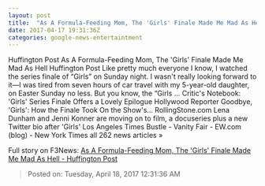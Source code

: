```yaml
---
layout: post
title:  "As A Formula-Feeding Mom, The 'Girls' Finale Made Me Mad As Hell - Huffington Post"
date: 2017-04-17 19:31:36Z
categories: google-news-entertaintment
---
```


Huffington Post As A Formula-Feeding Mom, The 'Girls' Finale Made Me Mad As Hell Huffington Post Like pretty much everyone I know, I watched the series finale of “Girls” on Sunday night. I wasn't really looking forward to it—I was tired from seven hours of car travel with my 5-year-old daughter, on Easter Sunday no less. But you know, the “Girls ... Critic's Notebook: 'Girls' Series Finale Offers a Lovely Epilogue Hollywood Reporter Goodbye, 'Girls': How the Finale Took On the Show's... RollingStone.com Lena Dunham and Jenni Konner are moving on to film, a docuseries plus a new Twitter bio after 'Girls' Los Angeles Times Bustle - Vanity Fair - EW.com (blog) - New York Times all 262 news articles »


Full story on F3News: [As A Formula-Feeding Mom, The 'Girls' Finale Made Me Mad As Hell - Huffington Post](http://www.f3nws.com/n/fvRvmD)

> Posted on: Tuesday, April 18, 2017 12:31:36 AM
